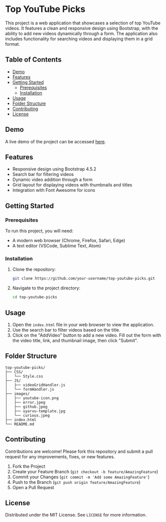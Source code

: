 # Top YouTube Picks

This project is a web application that showcases a selection of top YouTube videos. It features a clean and responsive design using Bootstrap, with the ability to add new videos dynamically through a form. The application also includes functionality for searching videos and displaying them in a grid format.

## Table of Contents
- [Demo](#demo)
- [Features](#features)
- [Getting Started](#getting-started)
  - [Prerequisites](#prerequisites)
  - [Installation](#installation)
- [Usage](#usage)
- [Folder Structure](#folder-structure)
- [Contributing](#contributing)
- [License](#license)

## Demo
A live demo of the project can be accessed [here](#).

## Features
- Responsive design using Bootstrap 4.5.2
- Search bar for filtering videos
- Dynamic video addition through a form
- Grid layout for displaying videos with thumbnails and titles
- Integration with Font Awesome for icons

## Getting Started

### Prerequisites
To run this project, you will need:
- A modern web browser (Chrome, Firefox, Safari, Edge)
- A text editor (VSCode, Sublime Text, Atom)

### Installation
1. Clone the repository:
   ```sh
   git clone https://github.com/your-username/top-youtube-picks.git
   ```
2. Navigate to the project directory:
   ```sh
   cd top-youtube-picks
   ```

## Usage
1. Open the `index.html` file in your web browser to view the application.
2. Use the search bar to filter videos based on the title.
3. Click on the "AddVideo" button to add a new video. Fill out the form with the video title, link, and thumbnail image, then click "Submit".

## Folder Structure
```
top-youtube-picks/
├── CSS/
│   └── Style.css
├── JS/
│   ├── videoGridHandler.js
│   └── formHandler.js
├── images/
│   ├── youtube-icon.png
│   ├── error.jpeg
│   ├── github.jpeg
│   ├── uyarvu-template.jpg
│   └── curious.jpeg
├── index.html
└── README.md
```

## Contributing
Contributions are welcome! Please fork this repository and submit a pull request for any improvements, fixes, or new features.

1. Fork the Project
2. Create your Feature Branch (`git checkout -b feature/AmazingFeature`)
3. Commit your Changes (`git commit -m 'Add some AmazingFeature'`)
4. Push to the Branch (`git push origin feature/AmazingFeature`)
5. Open a Pull Request

## License
Distributed under the MIT License. See `LICENSE` for more information.
